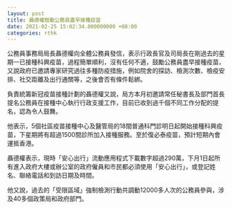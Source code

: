 ```yaml
---
layout: post
title: 聶德權鼓勵公務員盡早接種疫苗
date: 2021-02-25 15:02:34.000000000 +08:00
categories: rthk
---
```


公務員事務局局長聶德權向全體公務員發信，表示行政長官及司局長在剛過去的星期一已接種科興疫苗，過程簡單順利，沒有任何不適，鼓勵公務員盡早接種疫苗，又說政府已邀請專家研究過往多種防疫措施，例如院舍的探訪、檢測次數、檢疫安排、社交距離及出行通關等，之後會否有條件鬆綁。

負責統籌新冠疫苗接種計劃的聶德權又說，局方本月初邀請常任秘書長及部門首長提名公務員在接種中心執行行政支援工作，目前已收到過千個不同工作分配的提名，認為令人鼓舞。

他表示，5個社區疫苗接種中心及醫管局的18間普通科門診明日起開始接種科興疫苗，下星期將有超過1500間診所加入接種服務。至於復必泰疫苗，預計短期內會運抵香港。

聶德權表示，現時「安心出行」流動應用程式下載數字超過290萬，下月1日起所有進入政府大樓或辦公室的政府僱員和市民都必須使用「安心出行」，或登記姓名、聯絡電話和到訪日期及時間。

他又說，過去的「受限區域」強制檢測行動共調動12000多人次的公務員參與，涉及40多個政策局和政府部門。
